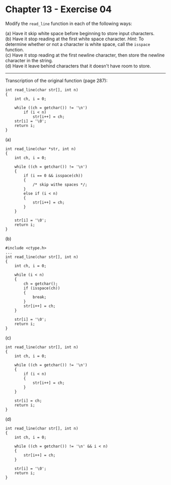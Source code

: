 # Chapter 13 - Exercise 04

Modify the `read_line` function in each of the following ways:  

(a) Have it skip white space before beginning to store input characters.  
(b) Have it stop reading at the first white space character. _Hint_: To determine whether or not a character is white space, call the `isspace` function.  
(c) Have it stop reading at the first newline character, then store the newline character in the string.  
(d) Have it leave behind characters that it doesn't have room to store.  

---

Transcription of the original function (page 287):  

```
int read_line(char str[], int n)
{
    int ch, i = 0;
    
    while ((ch = getchar()) != '\n')
        if (i < n)
            str[i++] = ch;
    str[i] = '\0';
    return i;
}
```

(a)
```
int read_line(char *str, int n)
{
    int ch, i = 0;

    while ((ch = getchar()) != '\n') 
	{
        if (i == 0 && isspace(ch))
        {
			/* skip withe spaces */;
        }
        else if (i < n)
        {
            str[i++] = ch;
        }
    }

    str[i] = '\0';
    return i;
}
```

(b)
```
#include <ctype.h> 
...
int read_line(char str[], int n)
{
    int ch, i = 0;
    
    while (i < n)
    {
        ch = getchar();
        if (isspace(ch))
        {
            break;
        }
        str[i++] = ch;
    }

    str[i] = '\0';
    return i;
}
```

(c)
```
int read_line(char str[], int n)
{
    int ch, i = 0;
    
    while ((ch = getchar()) != '\n')
    {
        if (i < n)
        {
            str[i++] = ch;
        }
    }

    str[i] = ch;
    return i;
}
```

(d)
```
int read_line(char str[], int n)
{
    int ch, i = 0;
    
    while ((ch = getchar()) != '\n' && i < n)
    {
        str[i++] = ch;
    }

    str[i] = '\0';
    return i;
}
```

